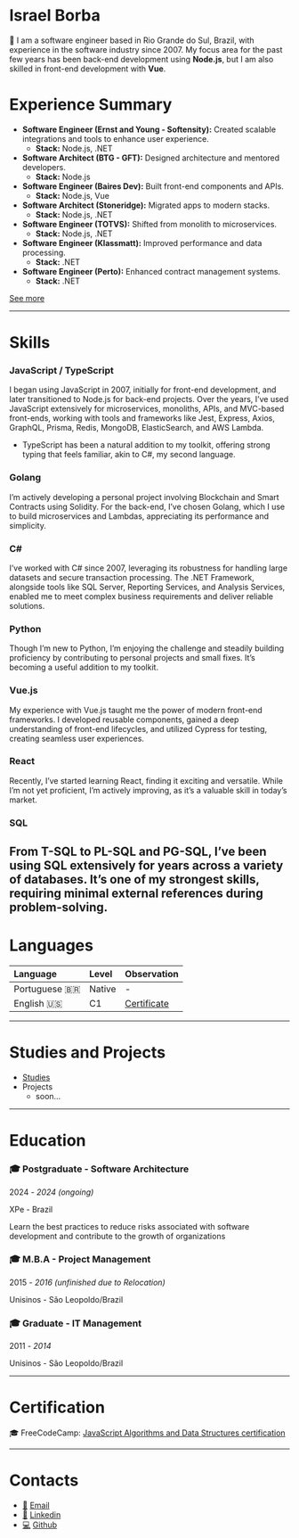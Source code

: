 # Israel Borba

👋 I am a software engineer based in Rio Grande do Sul, Brazil, with experience in the software industry since 2007. My focus area for the past few years has been back-end development using **Node.js**, but I am also skilled in front-end development with **Vue**.

# Experience Summary

- **Software Engineer (Ernst and Young - Softensity):** Created scalable integrations and tools to enhance user experience.
  - **Stack:** Node.js, .NET
- **Software Architect (BTG - GFT):** Designed architecture and mentored developers.
  - **Stack:** Node.js
- **Software Engineer (Baires Dev):** Built front-end components and APIs.
  - **Stack:** Node.js, Vue
- **Software Architect (Stoneridge):** Migrated apps to modern stacks.
  - **Stack:** Node.js, .NET
- **Software Engineer (TOTVS):** Shifted from monolith to microservices.
  - **Stack:** Node.js, .NET
- **Software Engineer (Klassmatt):** Improved performance and data processing.
  - **Stack:** .NET
- **Software Engineer (Perto):** Enhanced contract management systems.
  - **Stack:** .NET

[See more](./experience.html)

---

# Skills

### JavaScript / TypeScript
I began using JavaScript in 2007, initially for front-end development, and later transitioned to Node.js for back-end projects. Over the years, I’ve used JavaScript extensively for microservices, monoliths, APIs, and MVC-based front-ends, working with tools and frameworks like Jest, Express, Axios, GraphQL, Prisma, Redis, MongoDB, ElasticSearch, and AWS Lambda.

- TypeScript has been a natural addition to my toolkit, offering strong typing that feels familiar, akin to C#, my second language.

### Golang
I’m actively developing a personal project involving Blockchain and Smart Contracts using Solidity. For the back-end, I’ve chosen Golang, which I use to build microservices and Lambdas, appreciating its performance and simplicity.

### C#
I’ve worked with C# since 2007, leveraging its robustness for handling large datasets and secure transaction processing. The .NET Framework, alongside tools like SQL Server, Reporting Services, and Analysis Services, enabled me to meet complex business requirements and deliver reliable solutions.

### Python
Though I’m new to Python, I’m enjoying the challenge and steadily building proficiency by contributing to personal projects and small fixes. It’s becoming a useful addition to my toolkit.

### Vue.js
My experience with Vue.js taught me the power of modern front-end frameworks. I developed reusable components, gained a deep understanding of front-end lifecycles, and utilized Cypress for testing, creating seamless user experiences.

### React
Recently, I’ve started learning React, finding it exciting and versatile. While I’m not yet proficient, I’m actively improving, as it’s a valuable skill in today’s market.

### SQL
From T-SQL to PL-SQL and PG-SQL, I’ve been using SQL extensively for years across a variety of databases. It’s one of my strongest skills, requiring minimal external references during problem-solving.
---

# Languages

| Language      | Level  | Observation                              | 
|:--------------|:-------|:-----------------------------------------|
| Portuguese 🇧🇷 | Native | -                                        |
| English 🇺🇸    | C1     | [Certificate](https://cert.efset.org/zaPhYD?cid=em100a) |

---

# Studies and Projects

- [Studies](https://www.notion.so/9b1ba1d09b2a4864b411e9d316e99c79?pvs=21)
- Projects
    - soon…

---

# Education

### 🎓 Postgraduate - Software Architecture

2024 - *2024 (ongoing)*

XPe - Brazil

Learn the best practices to reduce risks associated with software development and contribute to the growth of organizations

### 🎓 M.B.A - Project Management

2015 - *2016 (unfinished due to Relocation)*

Unisinos - São Leopoldo/Brazil

### 🎓 Graduate - IT Management

2011 - *2014*

Unisinos - São Leopoldo/Brazil

---

# Certification

🎓 FreeCodeCamp: [JavaScript Algorithms and Data Structures certification](https://freecodecamp.org/certification/iborba/javascript-algorithms-and-data-structures)

---
# Contacts

* [📧](mailto:israel.borba@mail.com) [Email](mailto:israel.borba@gmail.com)
* [🔗](https://www.linkedin.com/in/israelmborba) [Linkedin](https://www.linkedin.com/in/israelmborba)
* [💻](https://github.com/iborba) [Github](https://github.com/iborba)